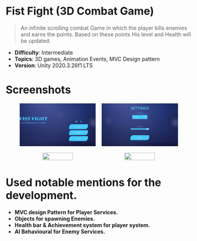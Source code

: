 # Fist Fight (3D Combat Game)

> An infinite scrolling combat Game in which the player kills enemies and earns the points. Based on these points His level and Health will be updated.

- **Difficulty**: Intermediate
- **Topics**: 3D games, Animation Events, MVC Design pattern
- **Version**: Unity 2020.3.26f1 LTS

# Screenshots

<p align="center">
<img src="/Images/1.png" width="40%" height="40%"> &nbsp&nbsp
<img src="/Images/2.png" width="40%" height="40%"> &nbsp&nbsp
 </p>
 <p align="center">
<img src="/Images/3.png" width="40%" height="40%"> &nbsp&nbsp
<img src="/Images/4.png" width="40%" height="40%"> &nbsp&nbsp
</p>


# Used notable mentions for the development.

* **MVC design Pattern for Player Services.**
* **Objects for spawning Enemies.**
* **Health bar & Achievement system for player system.**
* **AI Behavioural for Enemy Services.**  
